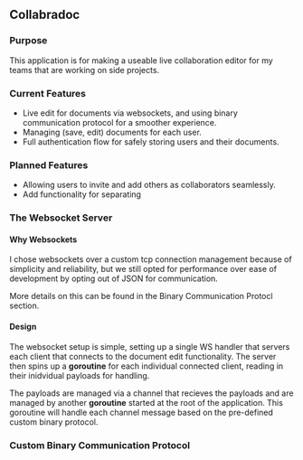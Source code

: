 ## Collabradoc

### Purpose

This application is for making a useable live collaboration editor for my teams that are working on side projects.

### Current Features

- Live edit for documents via websockets, and using binary communication protocol for a smoother experience.
- Managing (save, edit) documents for each user.
- Full authentication flow for safely storing users and their documents.

### Planned Features

- Allowing users to invite and add others as collaborators seamlessly.
- Add functionality for separating

### The Websocket Server

#### Why Websockets

I chose websockets over a custom tcp connection management because of simplicity and reliability, but we still opted for performance over ease of development by opting out of JSON for communication.

More details on this can be found in the Binary Communication Protocl section.

#### Design

The websocket setup is simple, setting up a single WS handler that servers each client that connects to the document edit functionality. The server then spins up a **goroutine** for each individual connected client, reading in their inidvidual payloads for handling.

The payloads are managed via a channel that recieves the payloads and are managed by another **goroutine** started at the root of the application. This goroutine will handle each channel message based on the pre-defined custom binary protocol.

### Custom Binary Communication Protocol
